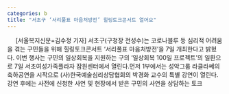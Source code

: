 ```yaml
---
categories: b
title: "서초구 ‘서리풀표 마음처방전’ 힐링토크콘서트 열어요"
---
```

&nbsp;&nbsp;&nbsp;&nbsp; [서울복지신문=김수정 기자] 서초구(구청장 전성수)는 코로나블루 등 심리적 어려움을 겪는 구민들을 위해 힐링토크콘서트 ‘서리풀표 마음처방전’을 7일 개최한다고 밝혔다. 이번 행사는 구민의 일상회복을 지원하는 구의 ‘일상회복 100일 프로젝트’의 일환으로 7일 서초여성가족플라자 잠원센터에서 열린다.먼저 1부에서는 성악그룹 라클라쎄의 축하공연을 시작으로 (사)한국예술심리상담협회의 박경화 교수의 특별 강연이 열린다. 강연 후에는 사전에 신청한 사연 및 현장에서 받은 구민의 사연을 상담하는 토크